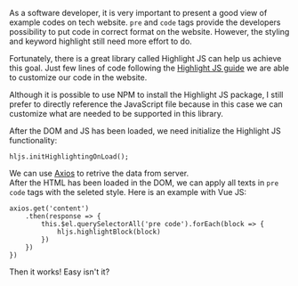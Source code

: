 As a software developer, it is very important to present a good view of example codes on tech website.
`pre` and `code` tags provide the developers possibility to put code in correct format on the website.
However, the styling and keyword highlight still need more effort to do.

Fortunately, there is a great library called Highlight JS can help us achieve this goal.
Just few lines of code following the [Highlight JS guide](https://highlightjs.org/usage)
we are able to customize our code in the website.

Although it is possible to use NPM to install the Highlight JS package,
I still prefer to directly reference the JavaScript file because in this case we can customize what are needed to be supported in this library.

After the DOM and JS has been loaded, we need initialize the Highlight JS functionality:

```
hljs.initHighlightingOnLoad();
```

We can use [Axios](https://github.com/mzabriskie/axios) to retrive the data from server.  
After the HTML has been loaded in the DOM, we can apply all texts in `pre` `code` tags with the seleted style.
Here is an example with Vue JS:

```
axios.get('content')
    .then(response => {
        this.$el.querySelectorAll('pre code').forEach(block => {
            hljs.highlightBlock(block)
        })
    })  
})
```

Then it works! Easy isn't it?

